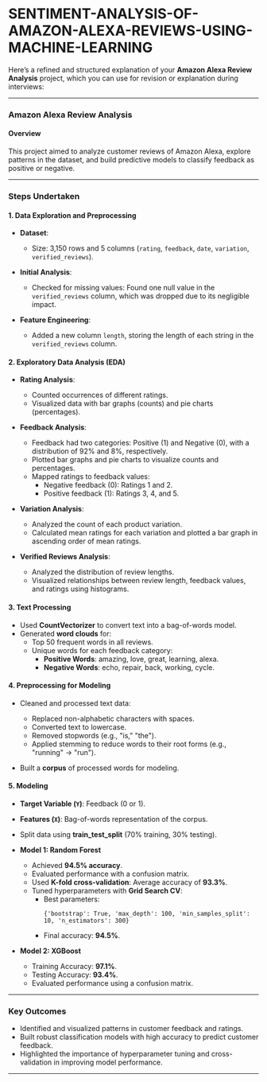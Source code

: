 # SENTIMENT-ANALYSIS-OF-AMAZON-ALEXA-REVIEWS-USING-MACHINE-LEARNING


Here’s a refined and structured explanation of your **Amazon Alexa Review Analysis** project, which you can use for revision or explanation during interviews:  

---

### **Amazon Alexa Review Analysis**  

#### **Overview**  
This project aimed to analyze customer reviews of Amazon Alexa, explore patterns in the dataset, and build predictive models to classify feedback as positive or negative.

---

### **Steps Undertaken**  

#### **1. Data Exploration and Preprocessing**  
- **Dataset**:  
  - Size: 3,150 rows and 5 columns (`rating`, `feedback`, `date`, `variation`, `verified_reviews`).  

- **Initial Analysis**:  
  - Checked for missing values: Found one null value in the `verified_reviews` column, which was dropped due to its negligible impact.  

- **Feature Engineering**:  
  - Added a new column `length`, storing the length of each string in the `verified_reviews` column.  

#### **2. Exploratory Data Analysis (EDA)**  
- **Rating Analysis**:  
  - Counted occurrences of different ratings.  
  - Visualized data with bar graphs (counts) and pie charts (percentages).  

- **Feedback Analysis**:  
  - Feedback had two categories: Positive (1) and Negative (0), with a distribution of 92% and 8%, respectively.  
  - Plotted bar graphs and pie charts to visualize counts and percentages.  
  - Mapped ratings to feedback values:  
    - Negative feedback (0): Ratings 1 and 2.  
    - Positive feedback (1): Ratings 3, 4, and 5.  

- **Variation Analysis**:  
  - Analyzed the count of each product variation.  
  - Calculated mean ratings for each variation and plotted a bar graph in ascending order of mean ratings.  

- **Verified Reviews Analysis**:  
  - Analyzed the distribution of review lengths.  
  - Visualized relationships between review length, feedback values, and ratings using histograms.  

#### **3. Text Processing**  
- Used **CountVectorizer** to convert text into a bag-of-words model.  
- Generated **word clouds** for:  
  - Top 50 frequent words in all reviews.  
  - Unique words for each feedback category:  
    - **Positive Words**: amazing, love, great, learning, alexa.  
    - **Negative Words**: echo, repair, back, working, cycle.  

#### **4. Preprocessing for Modeling**  
- Cleaned and processed text data:  
  - Replaced non-alphabetic characters with spaces.  
  - Converted text to lowercase.  
  - Removed stopwords (e.g., "is," "the").  
  - Applied stemming to reduce words to their root forms (e.g., "running" → "run").  

- Built a **corpus** of processed words for modeling.  

#### **5. Modeling**  
- **Target Variable (`Y`)**: Feedback (0 or 1).  
- **Features (`X`)**: Bag-of-words representation of the corpus.  
- Split data using **train_test_split** (70% training, 30% testing).  

- **Model 1: Random Forest**  
  - Achieved **94.5% accuracy**.  
  - Evaluated performance with a confusion matrix.  
  - Used **K-fold cross-validation**: Average accuracy of **93.3%**.  
  - Tuned hyperparameters with **Grid Search CV**:  
    - Best parameters:  
      ```  
      {'bootstrap': True, 'max_depth': 100, 'min_samples_split': 10, 'n_estimators': 300}  
      ```  
    - Final accuracy: **94.5%**.  

- **Model 2: XGBoost**  
  - Training Accuracy: **97.1%**.  
  - Testing Accuracy: **93.4%**.  
  - Evaluated performance using a confusion matrix.  

---

### **Key Outcomes**  
- Identified and visualized patterns in customer feedback and ratings.  
- Built robust classification models with high accuracy to predict customer feedback.  
- Highlighted the importance of hyperparameter tuning and cross-validation in improving model performance.  

---
